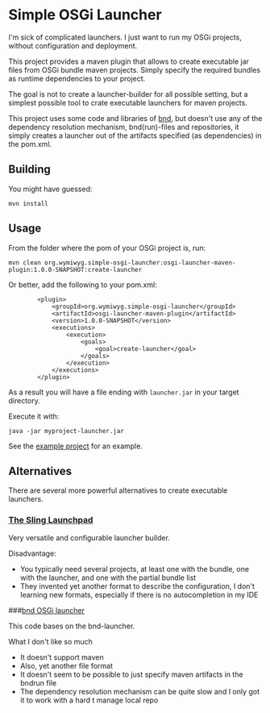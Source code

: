 # Simple OSGi Launcher

I'm sick of complicated launchers. I just want to run my OSGi projects, without
configuration and deployment.

This project provides a maven plugin that allows to create executable jar files 
from OSGi bundle maven projects. Simply specify the required bundles as 
runtime dependencies to your project.

The goal is not to create a launcher-builder for all possible setting, but a
simplest possible tool to crate executable launchers for maven projects.

This project uses some code and libraries of [bnd](https://github.com/bndtools/bnd), 
but doesn't use any of the dependency resolution mechanism, bnd(run)-files and 
repositories, it simply creates a launcher out of the artifacts specified (as 
dependencies) in the pom.xml.

## Building

You might have guessed:

    mvn install

## Usage

From the folder where the pom of your OSGi project is, run:

    mvn clean org.wymiwyg.simple-osgi-launcher:osgi-launcher-maven-plugin:1.0.0-SNAPSHOT:create-launcher

Or better, add the following to your pom.xml:

            <plugin>
                <groupId>org.wymiwyg.simple-osgi-launcher</groupId>
                <artifactId>osgi-launcher-maven-plugin</artifactId>
                <version>1.0.0-SNAPSHOT</version>
                <executions>
                    <execution>
                        <goals>
                            <goal>create-launcher</goal>
                        </goals>
                    </execution>
                </executions>
            </plugin>

As a result you will have a file ending with `launcher.jar` in your target directory.

Execute it with:

    java -jar myproject-launcher.jar

See the [example project](example/) for an example.


## Alternatives

There are several more powerful alternatives to create executable launchers.


### [The Sling Launchpad](https://sling.apache.org/documentation/the-sling-engine/the-sling-launchpad.html)

Very versatile and configurable launcher builder.

Disadvantage:

 * You typically need several projects, at least one with the bundle, one with the launcher, and one with the partial bundle list
 * They invented yet another format to describe the configuration, I don't learning new formats, especially if there is no autocompletion in my IDE

###[bnd OSGi launcher](http://bnd.bndtools.org/chapters/300-launching.html)

This code bases on the bnd-launcher.

What I don't like so much

 * It doesn't support maven
 * Also, yet another file format
 * It doesn't seem to be possible to just specify maven artifacts in the bndrun file
 * The dependency resolution mechanism can be quite slow and I only got it to work with a hard t manage local repo